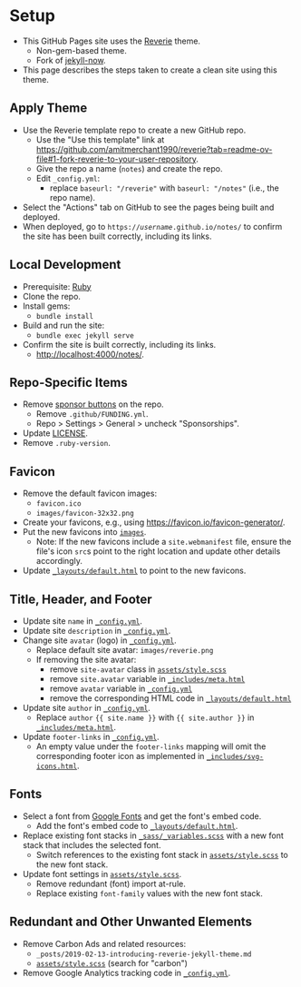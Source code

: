 # Setup

- This GitHub Pages site uses the [Reverie](https://github.com/amitmerchant1990/reverie) theme.
  - Non-gem-based theme.
  - Fork of [jekyll-now](https://github.com/barryclark/jekyll-now).
- This page describes the steps taken to create a clean site using this theme.

## Apply Theme

- Use the Reverie template repo to create a new GitHub repo.
  - Use the "Use this template" link at <https://github.com/amitmerchant1990/reverie?tab=readme-ov-file#1-fork-reverie-to-your-user-repository>.
  - Give the repo a name (`notes`) and create the repo.
  - Edit `_config.yml`:
    - replace `baseurl: "/reverie"` with `baseurl: "/notes"` (i.e., the repo name).
- Select the "Actions" tab on GitHub to see the pages being built and deployed.
- When deployed, go to `https://`_`username`_`.github.io/notes/` to confirm the site has been built correctly, including its links.

## Local Development

- Prerequisite: [Ruby](https://jekyllrb.com/docs/installation/)
- Clone the repo.
- Install gems:
  - `bundle install`
- Build and run the site:
  - `bundle exec jekyll serve`
- Confirm the site is built correctly, including its links.
  - <http://localhost:4000/notes/>.

## Repo-Specific Items

- Remove [sponsor buttons](https://docs.github.com/en/repositories/managing-your-repositorys-settings-and-features/customizing-your-repository/displaying-a-sponsor-button-in-your-repository) on the repo.
  - Remove `.github/FUNDING.yml`.
  - Repo > Settings > General > uncheck "Sponsorships".
- Update [LICENSE](LICENSE).
- Remove `.ruby-version`.

## Favicon

- Remove the default favicon images:
  - `favicon.ico`
  - `images/favicon-32x32.png`
- Create your favicons, e.g., using <https://favicon.io/favicon-generator/>.
- Put the new favicons into [`images`](images).
  - Note: If the new favicons include a `site.webmanifest` file, ensure the file's icon `src`s point to the right location and update other details accordingly.
- Update [`_layouts/default.html`](_layouts/default.html) to point to the new favicons.

## Title, Header, and Footer

- Update site `name` in [`_config.yml`](_config.yml).
- Update site `description` in [`_config.yml`](_config.yml).
- Change site `avatar` (logo) in [`_config.yml`](_config.yml).
  - Replace default site avatar: `images/reverie.png`
  - If removing the site avatar:
    - remove `site-avatar` class in [`assets/style.scss`](assets/style.scss)
    - remove `site.avatar` variable in [`_includes/meta.html`](_includes/meta.html)
    - remove `avatar` variable in [`_config.yml`](_config.yml)
    - remove the corresponding HTML code in [`_layouts/default.html`](_layouts/default.html)
- Update site `author` in [`_config.yml`](_config.yml).
  - Replace `author` `{{ site.name }}` with `{{ site.author }}` in [`_includes/meta.html`](_includes/meta.html).
- Update `footer-links` in [`_config.yml`](_config.yml).
  - An empty value under the `footer-links` mapping will omit the corresponding footer icon as implemented in [`_includes/svg-icons.html`](_includes/svg-icons.html).

## Fonts

- Select a font from [Google Fonts](https://fonts.google.com/) and get the font's embed code.
  - Add the font's embed code to [`_layouts/default.html`](_layouts/default.html).
- Replace existing font stacks in [`_sass/_variables.scss`](_sass/_variables.scss) with a new font stack that includes the selected font.
  - Switch references to the existing font stack in [`assets/style.scss`](assets/style.scss) to the new font stack.
- Update font settings in [`assets/style.scss`](assets/style.scss).
  - Remove redundant (font) import at-rule.
  - Replace existing `font-family` values with the new font stack.

## Redundant and Other Unwanted Elements

- Remove Carbon Ads and related resources:
  - `_posts/2019-02-13-introducing-reverie-jekyll-theme.md`
  - [`assets/style.scss`](assets/style.scss) (search for "carbon")
- Remove Google Analytics tracking code in [`_config.yml`](_config.yml).
